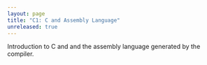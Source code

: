 ```yaml
---
layout: page
title: "C1: C and Assembly Language"
unreleased: true
---
```


Introduction to C and and the assembly language generated by the compiler.

